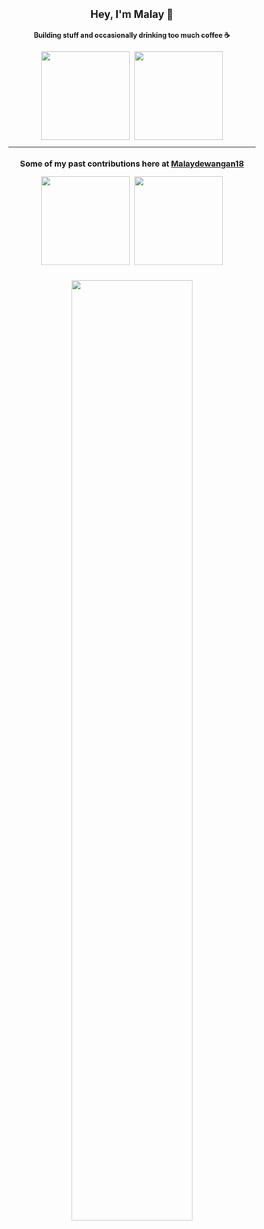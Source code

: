<h2 align="center">Hey, I'm Malay 👋</h2>

<h4 align="center">Building stuff and occasionally drinking too much coffee ☕</h4>

<div align="center" style="display: flex; justify-content: center; align-items: center; flex-wrap: wrap; gap: 10px;">
  <img src="https://github-readme-stats.vercel.app/api?username=Malaydewangan09&hide_title=false&hide_rank=false&show_icons=true&include_all_commits=true&count_private=true&disable_animations=false&theme=vue" style="height: 180px; width: "40%;" />
  <img src="https://streak-stats.demolab.com?user=Malaydewangan09&locale=en&mode=daily&theme=vue&hide_border=false&border_radius=5&order=3" style="height: 180px; width: "40%;" />
</div>

<hr/>

<h3 align="center">Some of my past contributions here at <a href="https://github.com/Malaydewangan18">Malaydewangan18</a></h3>

<div align="center" style="display: flex; justify-content: center; align-items: center; flex-wrap: wrap; gap: 10px;">
  <img src="https://streak-stats.demolab.com?user=Malaydewangan18&locale=en&mode=daily&theme=vue&hide_border=false&border_radius=5&order=3&hide_current_streak=true" style="height: 180px; width: "40;" />
  <img src="https://github-readme-stats.vercel.app/api?username=Malaydewangan18&hide_title=false&hide_rank=false&show_icons=true&include_all_commits=true&count_private=true&disable_animations=false&theme=vue" style="height: 180px; width: "40;" />
</div>

<br/>

<p align="center">
  <a href="https://holopin.io/@malaydewangan09">
    <img src="https://holopin.me/malaydewangan09" width="70%" />
  </a>
</p>
